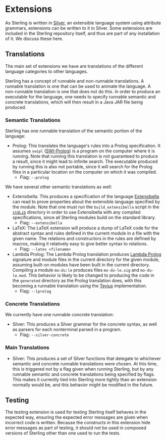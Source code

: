 # Extensions
As Sterling is written in [Silver](melt.cs.umn.edu/silver), an
extensible language system using attribute grammars, extensions can be
written to it in Silver.  Some extensions are included in the Sterling
repository itself, and thus are part of any installation of it.  We
discuss these here.


## Translations
The main set of extensions we have are translations of the different
language categories to other languages.

Sterling has a concept of runnable and non-runnable translations.  A
runnable translation is one that can be used to animate the language.
A non-runnable translation is one that does not do this.  In order to
produce an executable for the language, one needs to specify runnable
semantic and concrete translations, which will then result in a Java
JAR file being produced.

### Semantic Translations
Sterling has one runnable translation of the semantic portion of the
language:
* Prolog:  This translates the language's rules into a Prolog
  specification.  It assumes `swipl` ([SWI-Prolog](swi-prolog.org)) is
  a program on the computer where it is running.  Note that running
  this translation is not guaranteed to produce a result, since it
  might lead to infinite search.  The executable produced by running
  this is also not portable, since it will search for the Prolog files
  in a particular location on the computer on which it was compiled.
  + Flag:  `--prolog`

We have several other semantic translations as well:
* Extensibella:  This produces a specification of the language
  [Extensibella](github.com/RandomActsOfGrammar/extensibella) can read
  to prove properties about the extensible language specified by the
  module.  Note that one must run the `build_extensibella` script in
  the [`stdLib`](../../stdLib/) directory in order to use Extensibella
  with any compiled specifications, since all Sterling modules build on
  the standard library.
  + Flag:  `--extensibella`
* LaTeX:  The LaTeX extension will produce a dump of LaTeX code for
  the abstract syntax and rules defined in the current module in a
  file with the given name.  The relations and constructors in the
  rules are defined by macros, making it relatively easy to give
  better syntax to relations.
  + Flag:  `--latex <filename>`
* Lambda Prolog:  The Lambda Prolog translation produces [Lambda
  Prolog](www.lix.polytechnique.fr/~dale/lProlog/) signature and
  module files in the current directory for the given module, assuming
  built-on modules have been built in the current directory.
  Compiling a module `mo:du:le` produces files `mo-du-le.sig` and
  `mo-du-le.mod`.  This behavior is likely to be changed to producing
  the code in the `generated` directory as the Prolog translation
  does, with this becoming a runnable translation using the
  [Teyjus](github.com/teyjus/teyjus) implementation.
  + Flag:  `--lprolog`

### Concrete Translations
We currently have one runnable concrete translation:
* Silver:  This produces a Silver grammar for the concrete syntax, as
  well as parsers for each nonterminal parsed in a program.
  + Flag:  `--silver-concrete`

### Main Translations
* Silver:  This produces a set of Silver functions that delegate to
  whichever semantic and concrete runnable translations were chosen.
  At this time, this is triggered not by a flag given when running
  Sterling, but by any runnable semantic and concrete translations
  being specified by flags.  This makes it currently tied into Sterling
  more tightly than an extension normally would be, and this behavior
  might be modified in the future.


## Testing
The testing extension is used for testing Sterling itself behaves in
the expected way, ensuring the expected error messages are given when
incorrect code is written.  Because the constructs in this extension
hide error messages as part of testing, it should not be used in
composed versions of Sterling other than one used to run the tests.
